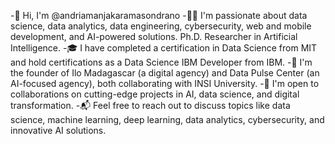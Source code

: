 -👋 Hi, I'm @andriamanjakaramasondrano
-👨‍💻 I'm passionate about data science, data analytics, data engineering, cybersecurity, web and mobile development, and AI-powered solutions. Ph.D. Researcher in Artificial Intelligence.
-🎓 I have completed a certification in Data Science from MIT and hold certifications as a Data Science IBM Developer from IBM.
-🤝 I'm the founder of Ilo Madagascar (a digital agency) and Data Pulse Center (an AI-focused agency), both collaborating with INSI University.
-🌟 I'm open to collaborations on cutting-edge projects in AI, data science, and digital transformation.
-📬 Feel free to reach out to discuss topics like data science, machine learning, deep learning, data analytics, cybersecurity, and innovative AI solutions.

<!---
andriamanjakaramasondrano/andriamanjakaramasondrano is a ✨ special ✨ repository because its `README.md` (this file) appears on your GitHub profile.
You can click the Preview link to take a look at your changes.
--->
